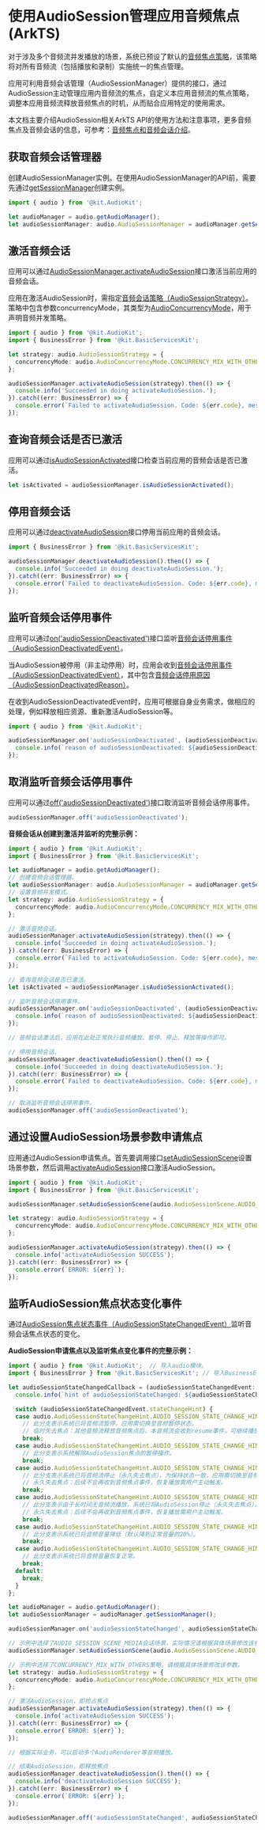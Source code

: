 # 使用AudioSession管理应用音频焦点(ArkTS)
<!--Kit: Audio Kit-->
<!--Subsystem: Multimedia-->
<!--Owner: @songshenke-->
<!--SE: @caixuejiang; @hao-liangfei; @zhanganxiang-->
<!--TSE: @Filger-->

对于涉及多个音频流并发播放的场景，系统已预设了默认的[音频焦点策略](audio-playback-concurrency.md#音频焦点策略)，该策略将对所有音频流（包括播放和录制）实施统一的焦点管理。

应用可利用音频会话管理（AudioSessionManager）提供的接口，通过AudioSession主动管理应用内音频流的焦点，自定义本应用音频流的焦点策略，调整本应用音频流释放音频焦点的时机，从而贴合应用特定的使用需求。

本文档主要介绍AudioSession相关ArkTS API的使用方法和注意事项，更多音频焦点及音频会话的信息，可参考：[音频焦点和音频会话介绍](audio-playback-concurrency.md)。

## 获取音频会话管理器

创建AudioSessionManager实例。在使用AudioSessionManager的API前，需要先通过[getSessionManager](../../reference/apis-audio-kit/arkts-apis-audio-AudioManager.md#getsessionmanager12)创建实例。

  ```ts
  import { audio } from '@kit.AudioKit';

  let audioManager = audio.getAudioManager();
  let audioSessionManager: audio.AudioSessionManager = audioManager.getSessionManager();
  ```

## 激活音频会话

应用可以通过[AudioSessionManager.activateAudioSession](../../reference/apis-audio-kit/arkts-apis-audio-AudioSessionManager.md#activateaudiosession12)接口激活当前应用的音频会话。

应用在激活AudioSession时，需指定[音频会话策略（AudioSessionStrategy）](audio-playback-concurrency.md#音频会话策略audiosessionstrategy)。策略中包含参数concurrencyMode，其类型为[AudioConcurrencyMode](../../reference/apis-audio-kit/arkts-apis-audio-e.md#audioconcurrencymode12)，用于声明音频并发策略。

  ```ts
  import { audio } from '@kit.AudioKit';
  import { BusinessError } from '@kit.BasicServicesKit';
  
  let strategy: audio.AudioSessionStrategy = {
    concurrencyMode: audio.AudioConcurrencyMode.CONCURRENCY_MIX_WITH_OTHERS
  };
  
  audioSessionManager.activateAudioSession(strategy).then(() => {
    console.info('Succeeded in doing activateAudioSession.');
  }).catch((err: BusinessError) => {
    console.error(`Failed to activateAudioSession. Code: ${err.code}, message: ${err.message}`);
  });
  ```

## 查询音频会话是否已激活

应用可以通过[isAudioSessionActivated](../../reference/apis-audio-kit/arkts-apis-audio-AudioSessionManager.md#isaudiosessionactivated12)接口检查当前应用的音频会话是否已激活。

  ```ts
  let isActivated = audioSessionManager.isAudioSessionActivated();
  ```

## 停用音频会话

应用可以通过[deactivateAudioSession](../../reference/apis-audio-kit/arkts-apis-audio-AudioSessionManager.md#deactivateaudiosession12)接口停用当前应用的音频会话。

  ```ts
  import { BusinessError } from '@kit.BasicServicesKit';
  
  audioSessionManager.deactivateAudioSession().then(() => {
    console.info('Succeeded in doing deactivateAudioSession.');
  }).catch((err: BusinessError) => {
    console.error(`Failed to deactivateAudioSession. Code: ${err.code}, message: ${err.message}`);
  });
  ```

## 监听音频会话停用事件

应用可以通过[on('audioSessionDeactivated')](../../reference/apis-audio-kit/arkts-apis-audio-AudioSessionManager.md#onaudiosessiondeactivated12)接口监听[音频会话停用事件（AudioSessionDeactivatedEvent）](../../reference/apis-audio-kit/arkts-apis-audio-i.md#audiosessiondeactivatedevent12)。

当AudioSession被停用（非主动停用）时，应用会收到[音频会话停用事件（AudioSessionDeactivatedEvent）](../../reference/apis-audio-kit/arkts-apis-audio-i.md#audiosessiondeactivatedevent12)，其中包含[音频会话停用原因（AudioSessionDeactivatedReason）](../../reference/apis-audio-kit/arkts-apis-audio-e.md#audiosessiondeactivatedreason12)。

在收到AudioSessionDeactivatedEvent时，应用可根据自身业务需求，做相应的处理，例如释放相应资源、重新激活AudioSession等。

  ```ts
  import { audio } from '@kit.AudioKit';

  audioSessionManager.on('audioSessionDeactivated', (audioSessionDeactivatedEvent: audio.AudioSessionDeactivatedEvent) => {
    console.info(`reason of audioSessionDeactivated: ${audioSessionDeactivatedEvent.reason} `);
  });
  ```

## 取消监听音频会话停用事件

应用可以通过[off('audioSessionDeactivated')](../../reference/apis-audio-kit/arkts-apis-audio-AudioSessionManager.md#offaudiosessiondeactivated12)接口取消监听音频会话停用事件。

  ```ts
  audioSessionManager.off('audioSessionDeactivated');
  ```


**音频会话从创建到激活并监听的完整示例：**

  ```ts
  import { audio } from '@kit.AudioKit';
  import { BusinessError } from '@kit.BasicServicesKit';

  let audioManager = audio.getAudioManager();
  // 创建音频会话管理器。
  let audioSessionManager: audio.AudioSessionManager = audioManager.getSessionManager();
  // 设置音频并发模式。
  let strategy: audio.AudioSessionStrategy = {
    concurrencyMode: audio.AudioConcurrencyMode.CONCURRENCY_MIX_WITH_OTHERS
  };

  // 激活音频会话。
  audioSessionManager.activateAudioSession(strategy).then(() => {
    console.info('Succeeded in doing activateAudioSession.');
  }).catch((err: BusinessError) => {
    console.error(`Failed to activateAudioSession. Code: ${err.code}, message: ${err.message}`);
  });

  // 查询音频会话是否已激活。
  let isActivated = audioSessionManager.isAudioSessionActivated();

  // 监听音频会话停用事件。
  audioSessionManager.on('audioSessionDeactivated', (audioSessionDeactivatedEvent: audio.AudioSessionDeactivatedEvent) => {
    console.info(`reason of audioSessionDeactivated: ${audioSessionDeactivatedEvent.reason} `);
  });

  // 音频会话激活后，应用在此处正常执行音频播放、暂停、停止、释放等操作即可。 

  // 停用音频会话。
  audioSessionManager.deactivateAudioSession().then(() => {
    console.info('Succeeded in doing deactivateAudioSession.');
  }).catch((err: BusinessError) => {
    console.error(`Failed to deactivateAudioSession. Code: ${err.code}, message: ${err.message}`);
  });

  // 取消监听音频会话停用事件。
  audioSessionManager.off('audioSessionDeactivated');
  ```

## 通过设置AudioSession场景参数申请焦点
应用通过AudioSession申请焦点。首先要调用接口[setAudioSessionScene](../../reference/apis-audio-kit/arkts-apis-audio-AudioSessionManager.md#setaudiosessionscene20)设置场景参数，然后调用[activateAudioSession](../../reference/apis-audio-kit/arkts-apis-audio-AudioSessionManager.md#activateaudiosession12)接口激活AudioSession。
  ```ts
  import { audio } from '@kit.AudioKit';
  import { BusinessError } from '@kit.BasicServicesKit';

  audioSessionManager.setAudioSessionScene(audio.AudioSessionScene.AUDIO_SESSION_SCENE_MEDIA);

  let strategy: audio.AudioSessionStrategy = {
    concurrencyMode: audio.AudioConcurrencyMode.CONCURRENCY_MIX_WITH_OTHERS
  };

  audioSessionManager.activateAudioSession(strategy).then(() => {
    console.info('activateAudioSession SUCCESS');
  }).catch((err: BusinessError) => {
    console.error(`ERROR: ${err}`);
  });
  ```

## 监听AudioSession焦点状态变化事件
通过[AudioSession焦点状态事件（AudioSessionStateChangedEvent）](../../reference/apis-audio-kit/arkts-apis-audio-i.md#audiosessionstatechangedevent20)监听音频会话焦点状态的变化。

**AudioSession申请焦点以及监听焦点变化事件的完整示例：**

```ts
import { audio } from '@kit.AudioKit';  // 导入audio模块。
import { BusinessError } from '@kit.BasicServicesKit'; // 导入BusinessError。

let audioSessionStateChangedCallback = (audioSessionStateChangedEvent: audio.AudioSessionStateChangedEvent) => {
  console.info(`hint of audioSessionStateChanged: ${audioSessionStateChangedEvent.stateChangeHint} `);

  switch (audioSessionStateChangedEvent.stateChangeHint) {
  case audio.AudioSessionStateChangeHint.AUDIO_SESSION_STATE_CHANGE_HINT_PAUSE:
    // 此分支表示系统已将音频流暂停，应用需切换至音频暂停状态。
    // 临时失去焦点：其他音频流释放音频焦点后，本音频流会收到resume事件，可继续播放。
    break;
  case audio.AudioSessionStateChangeHint.AUDIO_SESSION_STATE_CHANGE_HINT_RESUME:
    // 此分支表示系统解除AudioSession焦点的暂停操作。
    break;
  case audio.AudioSessionStateChangeHint.AUDIO_SESSION_STATE_CHANGE_HINT_STOP:
    // 此分支表示系统已将音频流停止（永久失去焦点），为保持状态一致，应用需切换至音频暂停状态。
    // 永久失去焦点：后续不会再收到音频焦点事件，恢复播放需用户主动触发。
    break;
  case audio.AudioSessionStateChangeHint.AUDIO_SESSION_STATE_CHANGE_HINT_TIME_OUT_STOP:
    // 此分支表示由于长时间无音频流播放，系统已将AudioSession停止（永久失去焦点），应用需切换至音频暂停状态。
    // 永久失去焦点：后续不会再收到音频焦点事件，恢复播放需用户主动触发。
    break;
  case audio.AudioSessionStateChangeHint.AUDIO_SESSION_STATE_CHANGE_HINT_DUCK:
    // 此分支表示系统已将音频音量降低（默认降到正常音量的20%）。
    break;
  case audio.AudioSessionStateChangeHint.AUDIO_SESSION_STATE_CHANGE_HINT_UNDUCK:
    // 此分支表示系统已将音频音量恢复正常。
    break;
  default:
    break;
  }
};

let audioManager = audio.getAudioManager();
let audioSessionManager = audioManager.getSessionManager();

audioSessionManager.on('audioSessionStateChanged', audioSessionStateChangedCallback);

// 示例中选择了AUDIO_SESSION_SCENE_MEDIA会话场景，实际情况请根据具体场景修改该参数。
audioSessionManager.setAudioSessionScene(audio.AudioSessionScene.AUDIO_SESSION_SCENE_MEDIA);

// 示例中选择了CONCURRENCY_MIX_WITH_OTHERS策略，请根据具体场景修改该参数。
let strategy: audio.AudioSessionStrategy = {
  concurrencyMode: audio.AudioConcurrencyMode.CONCURRENCY_MIX_WITH_OTHERS
};

// 激活AudioSession，即抢占焦点
audioSessionManager.activateAudioSession(strategy).then(() => {
  console.info('activateAudioSession SUCCESS');
}).catch((err: BusinessError) => {
  console.error(`ERROR: ${err}`);
});

// 根据实际业务，可以启动多个AudioRenderer等音频播放。

// 结束AudioSession，即释放焦点
audioSessionManager.deactivateAudioSession().then(() => {
  console.info('deactivateAudioSession SUCCESS');
}).catch((err: BusinessError) => {
  console.error(`ERROR: ${err}`);
});

audioSessionManager.off('audioSessionStateChanged', audioSessionStateChangedCallback);

```
